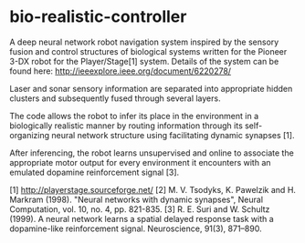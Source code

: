 # bio-realistic-controller
A deep neural network robot navigation system inspired by the sensory fusion and control structures of biological systems written for the Pioneer 3-DX robot for the Player/Stage[1] system.
Details of the system can be found here: http://ieeexplore.ieee.org/document/6220278/

Laser and sonar sensory information are separated into appropriate hidden clusters and subsequently fused through several layers.

The code allows the robot to infer its place in the environment in a biologically realistic manner by routing information through its self-organizing neural network structure using facilitating dynamic synapses [1]. 

After inferencing, the robot learns unsupervised and online to associate the appropriate motor output for every environment it encounters with an emulated dopamine reinforcement signal [3]. 

[1] http://playerstage.sourceforge.net/
[2] M. V. Tsodyks, K. Pawelzik and H. Markram (1998). "Neural networks with dynamic synapses", Neural Computation, vol. 10, no. 4, pp. 821-835.
[3]  R. E. Suri and W. Schultz (1999). A neural network learns a spatial delayed response task with a dopamine-like reinforcement signal. Neuroscience, 91(3), 871–890.
